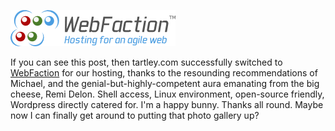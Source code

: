 <!--
.. title: Webfaction hosting
.. slug: webfaction-hosting
.. date: 2007-06-21 10:34:05-05:00
.. tags: tartley.com
.. link: 
.. description: 
.. type: text
-->


[![WebFaction - hosting for an agile web.](/files/2007/06/webfaction.png)](https://www.webfaction.com/ "WebFaction - hosting for an agile web.")

If
you can see this post, then tartley.com successfully switched to
[WebFaction](https://www.webfaction.com/ "WebFaction - hosting for an agile web.")
for our hosting, thanks to the resounding recommendations of Michael,
and the genial-but-highly-competent aura emanating from the big cheese,
Remi Delon. Shell access, Linux environment, open-source friendly,
Wordpress directly catered for. I'm a happy bunny. Thanks all round.
Maybe now I can finally get around to putting that photo gallery up?